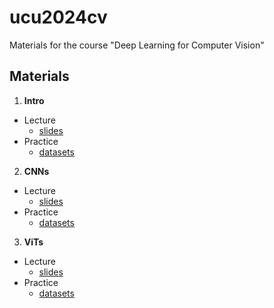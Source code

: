 # ucu2024cv

Materials for the course "Deep Learning for Computer Vision"


## Materials


1.  **Intro**

  - Lecture
    - [slides](https://github.com/lyubonko/ucu2024cv/blob/main/slides/ucu_cv2024_module2_lecture01.pdf?raw=true)
  - Practice
    - [datasets](https://colab.research.google.com/github/lyubonko/ucu2024cv/blob/main/practice/ucu_cv2024_module2_practice01.ipynb)

2.  **CNNs**

  - Lecture
    - [slides](https://github.com/lyubonko/ucu2024cv/blob/main/slides/ucu_cv2024_module2_lecture02.pdf?raw=true)
  - Practice
    - [datasets](https://colab.research.google.com/github/lyubonko/ucu2024cv/blob/main/practice/ucu_cv2024_module2_practice02.ipynb)
   
3.  **ViTs**

  - Lecture
    - [slides](https://github.com/lyubonko/ucu2024cv/blob/main/slides/ucu_cv2024_module2_lecture03.pdf?raw=true)
  - Practice
    - [datasets](https://colab.research.google.com/github/lyubonko/ucu2024cv/blob/main/practice/ucu_cv2024_module2_practice03.ipynb) 

